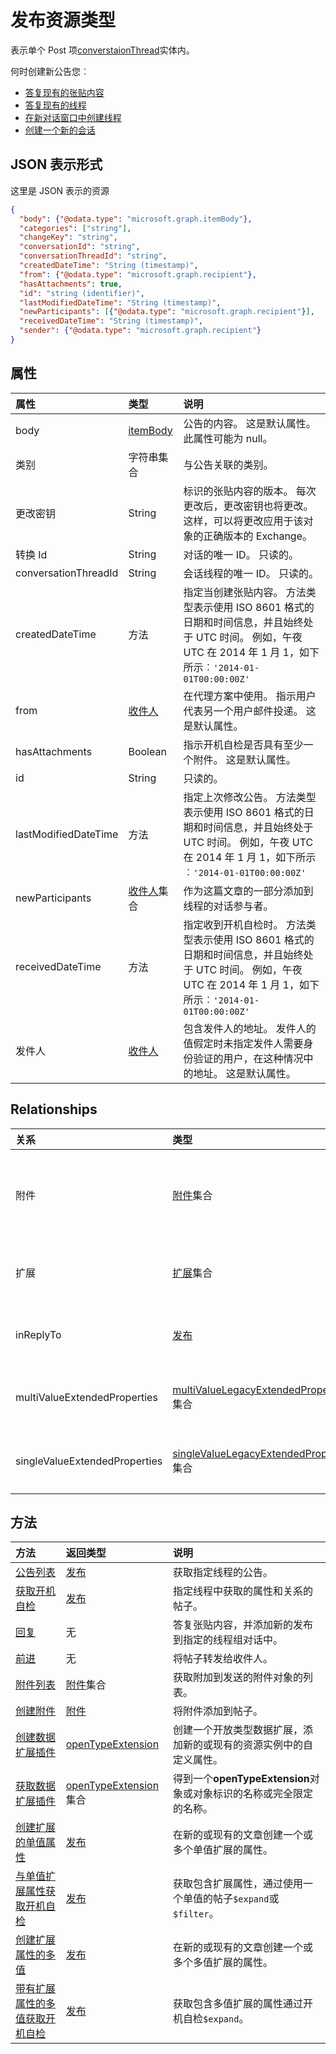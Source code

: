 # <a name="post-resource-type"></a>发布资源类型

表示单个 Post 项[converstaionThread](conversationthread.md)实体内。

何时创建新公告您︰

- [答复现有的张贴内容](../api/post_reply.md) 
- [答复现有的线程](../api/conversationthread_reply.md) 
- [在新对话窗口中创建线程](../api/group_post_threads.md)
- [创建一个新的会话](../api/group_post_conversations.md)
 

## <a name="json-representation"></a>JSON 表示形式

这里是 JSON 表示的资源

<!-- {
  "blockType": "resource",
  "optionalProperties": [
    "attachments",
    "extensions",
    "inReplyTo"
  ],
  "@odata.type": "microsoft.graph.post"
}-->

```json
{
  "body": {"@odata.type": "microsoft.graph.itemBody"},
  "categories": ["string"],
  "changeKey": "string",
  "conversationId": "string",
  "conversationThreadId": "string",
  "createdDateTime": "String (timestamp)",
  "from": {"@odata.type": "microsoft.graph.recipient"},
  "hasAttachments": true,
  "id": "string (identifier)",
  "lastModifiedDateTime": "String (timestamp)",
  "newParticipants": [{"@odata.type": "microsoft.graph.recipient"}],
  "receivedDateTime": "String (timestamp)",
  "sender": {"@odata.type": "microsoft.graph.recipient"}
}

```
## <a name="properties"></a>属性
| 属性     | 类型   |说明|
|:---------------|:--------|:----------|
|body|[itemBody](itembody.md)|公告的内容。 这是默认属性。 此属性可能为 null。|
|类别|字符串集合|与公告关联的类别。|
|更改密钥|String|标识的张贴内容的版本。 每次更改后，更改密钥也将更改。 这样，可以将更改应用于该对象的正确版本的 Exchange。|
|转换 Id|String|对话的唯一 ID。 只读的。|
|conversationThreadId|String|会话线程的唯一 ID。 只读的。|
|createdDateTime|方法|指定当创建张贴内容。 方法类型表示使用 ISO 8601 格式的日期和时间信息，并且始终处于 UTC 时间。 例如，午夜 UTC 在 2014 年 1 月 1，如下所示︰`'2014-01-01T00:00:00Z'`|
|from|[收件人](recipient.md)|在代理方案中使用。 指示用户代表另一个用户邮件投递。 这是默认属性。|
|hasAttachments|Boolean|指示开机自检是否具有至少一个附件。 这是默认属性。|
|id|String| 只读的。|
|lastModifiedDateTime|方法|指定上次修改公告。 方法类型表示使用 ISO 8601 格式的日期和时间信息，并且始终处于 UTC 时间。 例如，午夜 UTC 在 2014 年 1 月 1，如下所示︰`'2014-01-01T00:00:00Z'`|
|newParticipants|[收件人](recipient.md)集合|作为这篇文章的一部分添加到线程的对话参与者。|
|receivedDateTime|方法|指定收到开机自检时。 方法类型表示使用 ISO 8601 格式的日期和时间信息，并且始终处于 UTC 时间。 例如，午夜 UTC 在 2014 年 1 月 1，如下所示︰`'2014-01-01T00:00:00Z'`|
|发件人|[收件人](recipient.md)|包含发件人的地址。 发件人的值假定时未指定发件人需要身份验证的用户，在这种情况中的地址。 这是默认属性。|


## <a name="relationships"></a>Relationships
| 关系 | 类型   |说明|
|:---------------|:--------|:----------|
|附件|[附件](attachment.md)集合|开机自检的[fileAttachment](fileattachment.md)、 [itemAttachment](itemattachment.md)和[referenceAttachment](referenceAttachment.md)附件的集合。 只读的。 可以为 null。|
|扩展|[扩展](extension.md)集合|开放式类型数据扩展为发布定义的集合。 只读的。 可以为 null。|
|inReplyTo|[发布](post.md)|在[conversationThread](conversationthread.md)答复此帖子早开机自检。 只读的。|
|multiValueExtendedProperties|[multiValueLegacyExtendedProperty](multivaluelegacyextendedproperty.md)集合| 多值定义为张贴内容的扩展属性的集合。 只读的。 可以为 null。|
|singleValueExtendedProperties|[singleValueLegacyExtendedProperty](singlevaluelegacyextendedproperty.md)集合| 单值定义为张贴内容的扩展属性的集合。 只读的。 可以为 null。|


## <a name="methods"></a>方法

| 方法           | 返回类型    |说明|
|:---------------|:--------|:----------|
|[公告列表](../api/conversationthread_list_posts.md) | [发布](post.md) |获取指定线程的公告。 |
|[获取开机自检](../api/post_get.md) | [发布](post.md) |指定线程中获取的属性和关系的帖子。|
|[回复](../api/post_reply.md)|无|答复张贴内容，并添加新的发布到指定的线程组对话中。|
|[前进](../api/post_forward.md)|无|将帖子转发给收件人。|
|[附件列表](../api/post_list_attachments.md) |[附件](attachment.md)集合| 获取附加到发送的附件对象的列表。|
|[创建附件](../api/post_post_attachments.md) |[附件](attachment.md)| 将附件添加到帖子。 |
|[创建数据扩展插件](../api/opentypeextension_post_opentypeextension.md) |[openTypeExtension](opentypeextension.md)| 创建一个开放类型数据扩展，添加新的或现有的资源实例中的自定义属性。|
|[获取数据扩展插件](../api/opentypeextension_get.md) |[openTypeExtension](opentypeextension.md)集合| 得到一个**openTypeExtension**对象或对象标识的名称或完全限定的名称。|
|[创建扩展的单值属性](../api/singlevaluelegacyextendedproperty_post_singlevalueextendedproperties.md) |[发布](post.md)  |在新的或现有的文章创建一个或多个单值扩展的属性。   |
|[与单值扩展属性获取开机自检](../api/singlevaluelegacyextendedproperty_get.md)  | [发布](post.md) | 获取包含扩展属性，通过使用一个单值的帖子`$expand`或`$filter`。 |
|[创建扩展属性的多值](../api/multivaluelegacyextendedproperty_post_multivalueextendedproperties.md) | [发布](post.md) | 在新的或现有的文章创建一个或多个多值扩展的属性。  |
|[带有扩展属性的多值获取开机自检](../api/multivaluelegacyextendedproperty_get.md)  | [发布](post.md) | 获取包含多值扩展的属性通过开机自检`$expand`。 |



<!-- uuid: 8fcb5dbc-d5aa-4681-8e31-b001d5168d79
2015-10-25 14:57:30 UTC -->
<!-- {
  "type": "#page.annotation",
  "description": "post resource",
  "keywords": "",
  "section": "documentation",
  "tocPath": ""
}-->